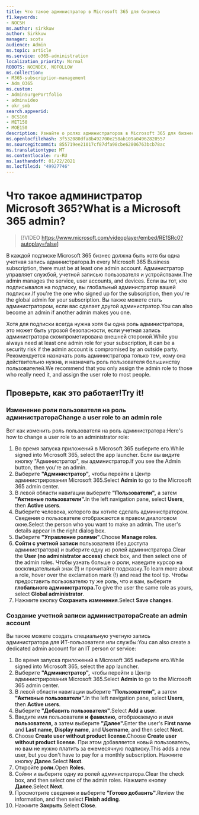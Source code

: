 ```yaml
---
title: Что такое администратор в Microsoft 365 для бизнеса
f1.keywords:
- NOCSH
ms.author: sirkkuw
author: Sirkkuw
manager: scotv
audience: Admin
ms.topic: article
ms.service: o365-administration
localization_priority: Normal
ROBOTS: NOINDEX, NOFOLLOW
ms.collection:
- M365-subscription-management
- Adm_O365
ms.custom:
- AdminSurgePortfolio
- adminvideo
- okr_smb
search.appverid:
- BCS160
- MET150
- MOE150
description: Узнайте о ролях администраторов в Microsoft 365 для бизнеса.
ms.openlocfilehash: 3f532080dfa8b492700e258ab109a04962820557
ms.sourcegitcommit: 855719ee21017cf87dfa98cbe62806763bcb78ac
ms.translationtype: MT
ms.contentlocale: ru-RU
ms.lasthandoff: 01/22/2021
ms.locfileid: "49927746"
---
```

# <a name="what-is-a-microsoft-365-admin"></a><span data-ttu-id="c5f73-103">Что такое администратор Microsoft 365?</span><span class="sxs-lookup"><span data-stu-id="c5f73-103">What is a Microsoft 365 admin?</span></span>

> [!VIDEO https://www.microsoft.com/videoplayer/embed/RE1SRc0?autoplay=false]

<span data-ttu-id="c5f73-104">В каждой подписке Microsoft 365 бизнес должна быть хотя бы одна учетная запись администратора.</span><span class="sxs-lookup"><span data-stu-id="c5f73-104">In every Microsoft 365 Business subscription, there must be at least one admin account.</span></span> <span data-ttu-id="c5f73-105">Администратор управляет службой, учетной записью пользователя и устройствами.</span><span class="sxs-lookup"><span data-stu-id="c5f73-105">The admin manages the service, user accounts, and devices.</span></span> <span data-ttu-id="c5f73-106">Если вы тот, кто подписывался на подписку, вы глобальный администратор вашей подписки.</span><span class="sxs-lookup"><span data-stu-id="c5f73-106">If you're the one who signed up for the subscription, then you're the global admin for your subscription.</span></span> <span data-ttu-id="c5f73-107">Вы также можете стать администратором, если вас сделает другой администратор.</span><span class="sxs-lookup"><span data-stu-id="c5f73-107">You can also become an admin if another admin makes you one.</span></span>

<span data-ttu-id="c5f73-108">Хотя для подписки всегда нужна хотя бы одна роль администратора, это может быть угрозой безопасности, если учетная запись администратора скомпрометирована внешней стороной.</span><span class="sxs-lookup"><span data-stu-id="c5f73-108">While you always need at least one admin role for your subscription, it can be a security risk if the admin account is compromised by an outside party.</span></span> <span data-ttu-id="c5f73-109">Рекомендуется назначать роль администратора только тем, кому она действительно нужна, и назначать роль пользователя большинству пользователей.</span><span class="sxs-lookup"><span data-stu-id="c5f73-109">We recommend that you only assign the admin role to those who really need it, and assign the user role to most people.</span></span>

## <a name="try-it"></a><span data-ttu-id="c5f73-110">Проверьте, как это работает!</span><span class="sxs-lookup"><span data-stu-id="c5f73-110">Try it!</span></span>

### <a name="change-a-user-role-to-an-admin-role"></a><span data-ttu-id="c5f73-111">Изменение роли пользователя на роль администратора</span><span class="sxs-lookup"><span data-stu-id="c5f73-111">Change a user role to an admin role</span></span>

<span data-ttu-id="c5f73-112">Вот как изменить роль пользователя на роль администратора:</span><span class="sxs-lookup"><span data-stu-id="c5f73-112">Here's how to change a user role to an administrator role:</span></span>

1. <span data-ttu-id="c5f73-113">Во время запуска приложений в Microsoft 365 выберите его.</span><span class="sxs-lookup"><span data-stu-id="c5f73-113">While signed into Microsoft 365, select the app launcher.</span></span> <span data-ttu-id="c5f73-114">Если вы видите кнопку "Администратор", вы администратор.</span><span class="sxs-lookup"><span data-stu-id="c5f73-114">If you see the Admin button, then you're an admin.</span></span>
1. <span data-ttu-id="c5f73-115">Выберите **"Администратор",** чтобы перейти в Центр администрирования Microsoft 365.</span><span class="sxs-lookup"><span data-stu-id="c5f73-115">Select **Admin** to go to the Microsoft 365 admin center.</span></span>
1. <span data-ttu-id="c5f73-116">В левой области навигации выберите **"Пользователи",** а затем **"Активные пользователи".**</span><span class="sxs-lookup"><span data-stu-id="c5f73-116">In the left navigation pane, select **Users**, then **Active users**.</span></span>
1. <span data-ttu-id="c5f73-117">Выберите человека, которого вы хотите сделать администратором. Сведения о пользователе отображаются в правом диалоговом окне.</span><span class="sxs-lookup"><span data-stu-id="c5f73-117">Select the person who you want to make an admin. The user's details appear in the right dialog box.</span></span>
1. <span data-ttu-id="c5f73-118">Выберите **"Управление ролями"**.</span><span class="sxs-lookup"><span data-stu-id="c5f73-118">Choose **Manage roles**.</span></span>
1. <span data-ttu-id="c5f73-119">**Сойти с учетной записи** пользователя (без доступа администратора) и выберите одну из ролей администратора.</span><span class="sxs-lookup"><span data-stu-id="c5f73-119">Clear the **User (no administrator access)** check box, and then select one of the admin roles.</span></span> <span data-ttu-id="c5f73-120">Чтобы узнать больше о роли, наведите курсор на восклицательный знак (!) и прочитайте подсказку.</span><span class="sxs-lookup"><span data-stu-id="c5f73-120">To learn more about a role, hover over the exclamation mark (!) and read the tool tip.</span></span> <span data-ttu-id="c5f73-121">Чтобы предоставить пользователю ту же роль, что и вам, выберите **глобального администратора.**</span><span class="sxs-lookup"><span data-stu-id="c5f73-121">To give the user the same role as  yours, select **Global administrator**.</span></span>
1. <span data-ttu-id="c5f73-122">Нажмите кнопку **Сохранить изменения**.</span><span class="sxs-lookup"><span data-stu-id="c5f73-122">Select **Save changes**.</span></span>

### <a name="create-an-admin-account"></a><span data-ttu-id="c5f73-123">Создание учетной записи администратора</span><span class="sxs-lookup"><span data-stu-id="c5f73-123">Create an admin account</span></span> 

<span data-ttu-id="c5f73-124">Вы также можете создать специальную учетную запись администратора для ИТ-пользователя или службы:</span><span class="sxs-lookup"><span data-stu-id="c5f73-124">You can also create a dedicated admin account for an IT person or service:</span></span>

1. <span data-ttu-id="c5f73-125">Во время запуска приложений в Microsoft 365 выберите его.</span><span class="sxs-lookup"><span data-stu-id="c5f73-125">While signed into Microsoft 365, select the app launcher.</span></span>
1. <span data-ttu-id="c5f73-126">Выберите **"Администратор",** чтобы перейти в Центр администрирования Microsoft 365.</span><span class="sxs-lookup"><span data-stu-id="c5f73-126">Select **Admin** to go to the Microsoft 365 admin center.</span></span>
1. <span data-ttu-id="c5f73-127">В левой области навигации выберите **"Пользователи",** а затем **"Активные пользователи".**</span><span class="sxs-lookup"><span data-stu-id="c5f73-127">In the left navigation pane, select **Users**, then **Active users**.</span></span>
1. <span data-ttu-id="c5f73-128">Выберите **"Добавить пользователя"**.</span><span class="sxs-lookup"><span data-stu-id="c5f73-128">Select **Add a user**.</span></span>
1. <span data-ttu-id="c5f73-129">Введите имя пользователя **и** **фамилию,** отображаемую и имя **пользователя,** а затем выберите **"Далее".**</span><span class="sxs-lookup"><span data-stu-id="c5f73-129">Enter the user's **First name** and **Last name**, **Display name**, and **Username**, and then select **Next**.</span></span>
1. <span data-ttu-id="c5f73-130">Choose **Create user without product license**.</span><span class="sxs-lookup"><span data-stu-id="c5f73-130">Choose **Create user without product license**.</span></span> <span data-ttu-id="c5f73-131">При этом добавляется новый пользователь, но вам не нужно платить за ежемесячную подписку.</span><span class="sxs-lookup"><span data-stu-id="c5f73-131">This adds a new user, but you don't have to pay for a monthly subscription.</span></span> <span data-ttu-id="c5f73-132">Нажмите кнопку **Далее**.</span><span class="sxs-lookup"><span data-stu-id="c5f73-132">Select **Next**.</span></span>
1. <span data-ttu-id="c5f73-133">Откройте **роли.**</span><span class="sxs-lookup"><span data-stu-id="c5f73-133">Open **Roles**.</span></span>
1. <span data-ttu-id="c5f73-134">Сойми и выберите одну из ролей администратора.</span><span class="sxs-lookup"><span data-stu-id="c5f73-134">Clear the  check box, and then select one of the admin roles.</span></span> <span data-ttu-id="c5f73-135">Нажмите кнопку **Далее**.</span><span class="sxs-lookup"><span data-stu-id="c5f73-135">Select **Next**.</span></span>
1. <span data-ttu-id="c5f73-136">Просмотрите сведения и выберите **"Готово добавить".**</span><span class="sxs-lookup"><span data-stu-id="c5f73-136">Review the information, and then select **Finish adding**.</span></span>
1. <span data-ttu-id="c5f73-137">Нажмите **Закрыть**.</span><span class="sxs-lookup"><span data-stu-id="c5f73-137">Select **Close**.</span></span>
